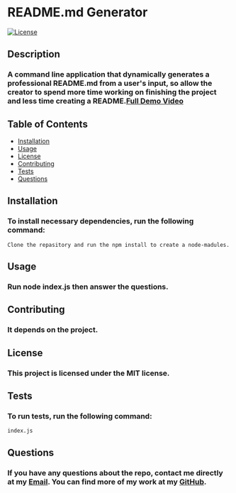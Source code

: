 # **README.md Generator**

[![License](https://img.shields.io/badge/License-MIT-blue.svg)](https://opensource.org/licenses/MIT)

## Description
### A command line application that dynamically generates a professional README.md from a user's input, so allow the creator to spend more time working on finishing the project and less time creating a README.[Full Demo Video](https://drive.google.com/file/d/1ufmDXTfcrsYziI7gU-a8jKqeVNMyOanw/view)
## Table of Contents
- [Installation](#installation)
- [Usage](#usage)
- [License](#license)
- [Contributing](#contributing)
- [Tests](#tests)
- [Questions](#questions)
## Installation
### To install necessary dependencies, run the following command: 
```
Clone the repasitory and run the npm install to create a node-madules.
```
## Usage
### Run node index.js then answer the questions.
## Contributing
### It depends on the project.
## License
### This project is licensed under the MIT license.

## Tests
### To run tests, run the following command: 
 ``` 
index.js
 ```
## Questions
### If you have any questions about the repo, contact me directly at my [Email](mailto:shadysaleh01@gmail.com). You can find more of my work at my [GitHub](https://github.com/shadysaleh01).
